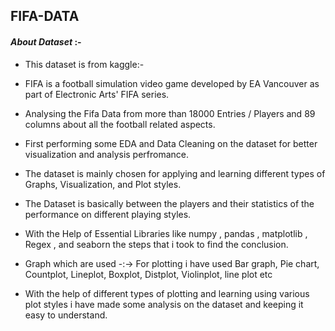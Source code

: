## FIFA-DATA

#### *About Dataset* :- 

- This dataset is from kaggle:-

- FIFA is a football simulation video game developed by EA Vancouver as part of Electronic Arts' FIFA series.

- Analysing the Fifa Data from more than 18000 Entries / Players
 and 89 columns about all the football related aspects.

- First performing some EDA and Data Cleaning on the dataset for better visualization and analysis perfromance. 

- The dataset is mainly chosen for applying and learning different types of Graphs, Visualization, and Plot styles. 

- The Dataset is basically between the players and their statistics of the performance on different playing styles.

- With the Help of Essential Libraries like numpy , pandas , matplotlib , Regex , and seaborn the steps that i took to find the conclusion.

- Graph which are used -:-> For plotting i have used Bar graph, Pie chart, Countplot, Lineplot, Boxplot, Distplot, Violinplot,
  line plot etc

- With the help of different types of plotting and learning  using various plot styles i have made some analysis on the dataset and keeping it easy to understand.  

